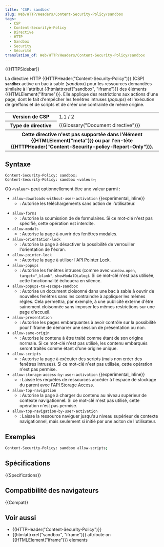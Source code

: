```yaml
---
title: 'CSP: sandbox'
slug: Web/HTTP/Headers/Content-Security-Policy/sandbox
tags:
  - CSP
  - Content-Securityè-Policy
  - Directive
  - HTTP
  - Sandbox
  - Security
  - Sécurité
translation_of: Web/HTTP/Headers/Content-Security-Policy/sandbox
---
```


{{HTTPSidebar}}

La directive HTTP {{HTTPHeader("Content-Security-Policy")}} (CSP) **`sandbox`** active un bac à sable (_sandbox_) pour les ressources demandées similaire à l'attribut {{htmlattrxref("sandbox", "iframe")}} des éléments {{HTMLElement("iframe")}}. Elle applique des restrictions aux actions d'une page, dont le fait d'empêcher les fenêtres intruses (_popups_) et l'exécution de greffons et de scripts et de créer une contrainte de même origine.

<table class="properties">
  <tbody>
    <tr>
      <th scope="row">Version de CSP</th>
      <td>1.1 / 2</td>
    </tr>
    <tr>
      <th scope="row">Type de directive</th>
      <td>{{Glossary("Document directive")}}</td>
    </tr>
    <tr>
      <th colspan="2" scope="row">
        Cette directive n'est pas supportée dans l'élément
        {{HTMLElement("meta")}} ou par l'en-tête
        {{HTTPHeader("Content-Security-policy-Report-Only")}}.
      </th>
    </tr>
  </tbody>
</table>

## Syntaxe

```
Content-Security-Policy: sandbox;
Content-Security-Policy: sandbox <valeur>;
```

Où `<valeur>` peut optionnellement être une valeur parmi :

- `allow-downloads-without-user-activation` {{experimental_inline}}
  - : Autorise les téléchargements sans action de l'utilisateur.

<!---->

- `allow-forms`
  - : Autorise la soumission de de formulaires. Si ce mot-clé n'est pas spécifié, cette opération est interdite.
- `allow-modals`
  - : Autorise la page à ouvrir des fenêtres modales.
- `allow-orientation-lock`
  - : Autorise la page à désactiver la possibilité de verrouiller l'orientation de l'écran.
- `allow-pointer-lock`
  - : Autorise la page à utiliser l'[API Pointer Lock](/fr/docs/WebAPI/Pointer_Lock).
- `allow-popups`
  - : Autorise les fenêtres intruses (comme avec `window.open`, `target="_blank"`, `showModalDialog`). Si ce mot-clé n'est pas utilisée, cette fonctionnalité échouera en silence.
- `allow-popups-to-escape-sandbox`
  - : Autorise un document cloisonné dans une bac à sable à ouvrir de nouvelles fenêtres sans les contraindre à appliquer les mêmes règles. Cela permettra, par exemple, à une publicité externe d'être sainement cloisonnée sans imposer les mêmes restrictions sur une page d'accueil.
- `allow-presentation`
  - : Autorise les pages embarquantes à avoir contrôle sur la possibilité pour l'iframe de démarrer une session de présentation ou non.
- `allow-same-origin`
  - : Autorise le contenu à être traité comme étant de son origine normale. Si ce mot-clé n'est pas utilisé, les contenu embarqués seront traités comme étant d'une origine unique.
- `allow-scripts`
  - : Autorise la page à exécuter des scripts (mais non créer des fenêtres intruses). Si ce mot-clé n'est pas utilisée, cette opération n'est pas permise.
- `allow-storage-access-by-user-activation` {{experimental_inline}}
  - : Laisse les requêtes de ressources accéder à l'espace de stockage du parent avec l'[API Storage Access](/fr/docs/Web/API/Storage_Access_API).
- `allow-top-navigation`
  - : Autorise la page à charger du contenu au niveau supérieur de contexte navigationnel. Si ce mot-clé n'est pas utilisé, cette opération n'est pas permise.
- `allow-top-navigation-by-user-activation`
  - : Laisse la ressource naviguer jusqu'au niveau supérieur de contexte navigationnel, mais seulement si initié par une aciton de l'utilisateur.

## Exemples

```bash
Content-Security-Policy: sandbox allow-scripts;
```

## Spécifications

{{Specifications}}

## Compatibilité des navigateurs

{{Compat}}

## Voir aussi

- {{HTTPHeader("Content-Security-Policy")}}
- {{htmlattrxref("sandbox", "iframe")}} attribute on {{HTMLElement("iframe")}} elements

